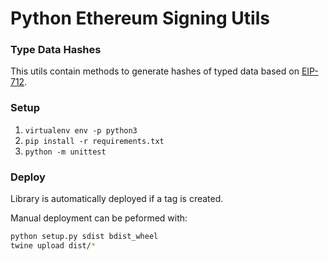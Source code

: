 # Python Ethereum Signing Utils

### Type Data Hashes

This utils contain methods to generate hashes of typed data based on [EIP-712](https://github.com/ethereum/EIPs/blob/master/EIPS/eip-712.md).

### Setup

1. `virtualenv env -p python3`
1. `pip install -r requirements.txt`
1. `python -m unittest`

### Deploy

Library is automatically deployed if a tag is created.

Manual deployment can be peformed with:
```bash
python setup.py sdist bdist_wheel
twine upload dist/*
```